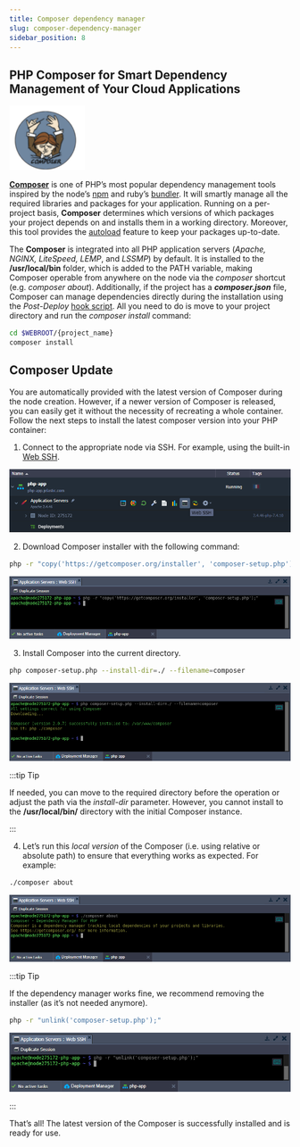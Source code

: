 ```yaml
---
title: Composer dependency manager
slug: composer-dependency-manager
sidebar_position: 8
---
```


## PHP Composer for Smart Dependency Management of Your Cloud Applications

<div style={{
    display: 'grid',
    gridTemplateColumns: '0.15fr 1fr',
    gap: '10px'
}}>
<div>
<div style={{
    display: 'flex',
    alignItems: 'center',
    justifyContent: 'cetner',
}}>

![Locale Dropdown](./img/ComposerDependencyManager/01-php-composer-logo.png)

</div>
</div>
<div>

[**Composer**](https://getcomposer.org/) is one of PHP’s most popular dependency management tools inspired by the node’s [npm](https://www.npmjs.com/) and ruby’s [bundler](https://bundler.io/). It will smartly manage all the required libraries and packages for your application. Running on a per-project basis, **Composer** determines which versions of which packages your project depends on and installs them in a working directory. Moreover, this tool provides the [autoload](https://getcomposer.org/doc/04-schema.md#autoload) feature to keep your packages up-to-date.

</div>
</div>

The **Composer** is integrated into all PHP application servers (_Apache, NGINX, LiteSpeed, LEMP_, and _LSSMP_) by default. It is installed to the **/usr/local/bin** folder, which is added to the PATH variable, making Composer operable from anywhere on the node via the _composer_ shortcut (e.g. _composer about_). Additionally, if the project has a **_composer.json_** file, Composer can manage dependencies directly during the installation using the _Post-Deploy_ [hook script](/docs/Deployment/Deployment%20Hooks). All you need to do is move to your project directory and run the _composer install_ command:

```bash
cd $WEBROOT/{project_name}
composer install
```

## Composer Update

You are automatically provided with the latest version of Composer during the node creation. However, if a newer version of Composer is released, you can easily get it without the necessity of recreating a whole container. Follow the next steps to install the latest composer version into your PHP container:

1. Connect to the appropriate node via SSH. For example, using the built-in [Web SSH](/docs/Deployment%20Tools/SSH/SSH%20Access/Web%20SSH).

<div style={{
    display:'flex',
    justifyContent: 'center',
    margin: '0 0 1rem 0'
}}>

![Locale Dropdown](./img/ComposerDependencyManager/02-apache-web-ssh-access.png)

</div>

2. Download Composer installer with the following command:

```bash
php -r "copy('https://getcomposer.org/installer', 'composer-setup.php');"
```

<div style={{
    display:'flex',
    justifyContent: 'center',
    margin: '0 0 1rem 0'
}}>

![Locale Dropdown](./img/ComposerDependencyManager/03-ssh-download-composer-installer.png)

</div>

3. Install Composer into the current directory.

```bash
php composer-setup.php --install-dir=./ --filename=composer
```

<div style={{
    display:'flex',
    justifyContent: 'center',
    margin: '0 0 1rem 0'
}}>

![Locale Dropdown](./img/ComposerDependencyManager/04-ssh-install-php-composer.png)

</div>

:::tip Tip

If needed, you can move to the required directory before the operation or adjust the path via the _install-dir_ parameter. However, you cannot install to the **/usr/local/bin/** directory with the initial Composer instance.

:::

4. Let’s run this _local version_ of the Composer (i.e. using relative or absolute path) to ensure that everything works as expected. For example:

```bash
./composer about
```

<div style={{
    display:'flex',
    justifyContent: 'center',
    margin: '0 0 1rem 0'
}}>

![Locale Dropdown](./img/ComposerDependencyManager/05-ssh-php-composer-about.png)

</div>

:::tip Tip

If the dependency manager works fine, we recommend removing the installer (as it’s not needed anymore).

```bash
php -r "unlink('composer-setup.php');"
```

<div style={{
    display:'flex',
    justifyContent: 'center',
    margin: '0 0 1rem 0'
}}>

![Locale Dropdown](./img/ComposerDependencyManager/06-ssh-remove-composer-installer.png)

</div>

:::

That’s all! The latest version of the Composer is successfully installed and is ready for use.

